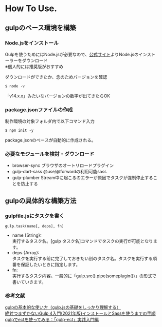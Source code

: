 # How To Use.

## gulpのベース環境を構築

### Node.jsをインストール
Gulpを使うためにはNode.jsが必要なので、[公式サイト](https://nodejs.org/ja/)よりNode.jsのインストーラーをダウンロード  
※個人的には推奨版がおすすめ

ダウンロードができたか、念のためバージョンを確認
```
$ node -v
```
「v14.x.x」みたいなバージョンの数字が出てきたらOK

### package.jsonファイルの作成
制作環境の対象フォルダ内で以下コマンド入力
```
$ npm init -y
```
package.jsonのベースが自動的に作成される。


### 必要なモジュールを検討・ダウンロード

- browser-sync  ブラウザのオートリロードプラグイン
- gulp-dart-sass  @use/@forwordの利用可能sass
- gulp-plumber  Stream中に起こるのエラーが原因でタスクが強制停止することを防止する


## gulpの具体的な構築方法
### gulpfile.jsにタスクを書く
```
gulp.task(name[, deps], fn)
```
- name {String}:  
実行するタスク名。[gulp タスク名]コマンドでタスクの実行が可能となります。
- deps {Array}:  
タスクを実行する前に完了しておきたい別のタスク名。タスクを実行する順番を保証したいときに指定します。
- fn:  
実行するタスク内容。一般的に「gulp.src().pipe(someplugin())」の形式で書いていきます。



### 参考文献<br>
[gulpの基本的な使い方（gulp.jsの基礎をしっかり理解する）](https://mae.chab.in/archives/2545)<br>
[絶対つまずかないGulp 4入門(2021年版)インストールとSassを使うまでの手順](https://ics.media/entry/3290/)<br>
[gulpでectを使ってみる：「gulp-ect」実践入門編](https://www.monster-dive.com/blog/web_creative/20160326_000250.php)

